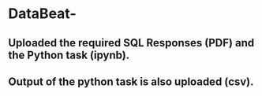 # DataBeat-

## Uploaded the required SQL Responses (PDF) and the Python task (ipynb).
## Output of the python task is also uploaded (csv).

